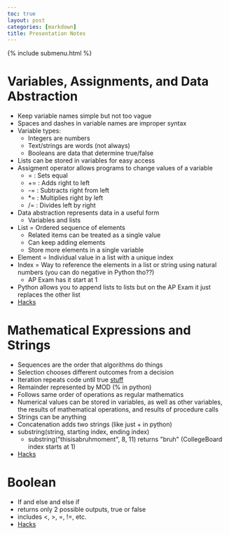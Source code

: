 ```yaml
---
toc: true
layout: post
categories: [markdown]
title: Presentation Notes
---
```


{% include submenu.html %}

# Variables, Assignments, and Data Abstraction

* Keep variable names simple but not too vague
* Spaces and dashes in variable names are improper syntax
* Variable types:
    - Integers are numbers
    - Text/strings are words (not always)
    - Booleans are data that determine true/false
* Lists can be stored in variables for easy access
* Assigment operator allows programs to change values of a variable
    - = : Sets equal
    - += : Adds right to left
    - -= : Subtracts right from left
    - *= : Multiplies right by left
    - /= : Divides left by right
* Data abstraction represents data in a useful form
    - Variables and lists
* List = Ordered sequence of elements
    - Related items can be treated as a single value
    - Can keep adding elements
    - Store more elements in a single variable
* Element = Individual value in a list with a unique index
* Index = Way to reference the elements in a list or string using natural numbers (you can do negative in Python tho??)
    - AP Exam has it start at 1
* Python allows you to append lists to lists but on the AP Exam it just replaces the other list
* <a href="https://aidenhuynh.github.io/CS_Swag/markdown/2022/11/28/vardatahacks.html">Hacks</a>

# Mathematical Expressions and Strings

* Sequences are the order that algorithms do things
* Selection chooses different outcomes from a decision
* Iteration repeats code until true
[stuff](https://github.com/manigggg18/manimani/blob/master/images/12345.png?raw=true)
* Remainder represented by MOD (% in python)
* Follows same order of operations as regular mathematics
* Numerical values can be stored in variables, as well as other variables, the results of mathematical operations, and results of procedure calls
* Strings can be anything
* Concatenation adds two strings (like just + in python)
* substring(string, starting index, ending index)
    - substring("thisisabruhmoment", 8, 11) returns "bruh" (CollegeBoard index starts at 1)
* <a href="https://aidenhuynh.github.io/CS_Swag/markdown/2022/11/28/our.html">Hacks</a>

# Boolean
* If and else and else if
* returns only 2 possible outputs, true or false
* includes <, >, =, !=, etc.
* <a href="https://aidenhuynh.github.io/CS_Swag/markdown/2022/11/30/teaching-time.html">Hacks</a>
